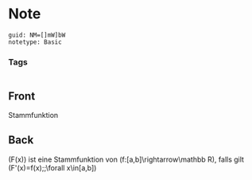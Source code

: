 # Note
```
guid: NM=[]mW]bW
notetype: Basic
```

### Tags
```
```

## Front
Stammfunktion

## Back
\(F(x)\) ist eine Stammfunktion von \(f:[a,b]\rightarrow\mathbb R\), falls gilt \(F'(x)=f(x)\;\;\forall x\in[a,b]\)
